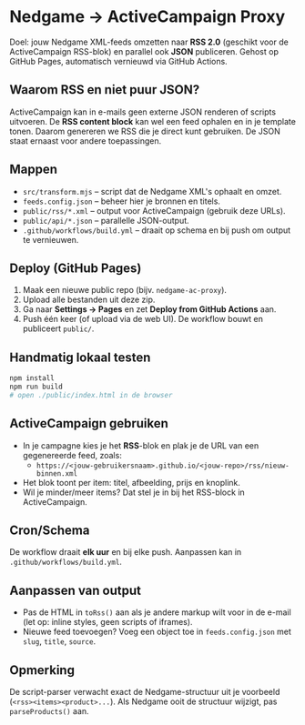 # Nedgame → ActiveCampaign Proxy

Doel: jouw Nedgame XML-feeds omzetten naar **RSS 2.0** (geschikt voor de ActiveCampaign RSS-blok) en parallel ook **JSON** publiceren. Gehost op GitHub Pages, automatisch vernieuwd via GitHub Actions.

## Waarom RSS en niet puur JSON?
ActiveCampaign kan in e-mails geen externe JSON renderen of scripts uitvoeren. De **RSS content block** kan wel een feed ophalen en in je template tonen. Daarom genereren we RSS die je direct kunt gebruiken. De JSON staat ernaast voor andere toepassingen.

## Mappen
- `src/transform.mjs` – script dat de Nedgame XML's ophaalt en omzet.
- `feeds.config.json` – beheer hier je bronnen en titels.
- `public/rss/*.xml` – output voor ActiveCampaign (gebruik deze URLs).
- `public/api/*.json` – parallelle JSON-output.
- `.github/workflows/build.yml` – draait op schema en bij push om output te vernieuwen.

## Deploy (GitHub Pages)
1. Maak een nieuwe public repo (bijv. `nedgame-ac-proxy`).
2. Upload alle bestanden uit deze zip.
3. Ga naar **Settings → Pages** en zet **Deploy from GitHub Actions** aan.
4. Push één keer (of upload via de web UI). De workflow bouwt en publiceert `public/`.

## Handmatig lokaal testen
```bash
npm install
npm run build
# open ./public/index.html in de browser
```

## ActiveCampaign gebruiken
- In je campagne kies je het **RSS**-blok en plak je de URL van een gegenereerde feed, zoals:
  - `https://<jouw-gebruikersnaam>.github.io/<jouw-repo>/rss/nieuw-binnen.xml`
- Het blok toont per item: titel, afbeelding, prijs en knoplink.
- Wil je minder/meer items? Dat stel je in bij het RSS-block in ActiveCampaign.

## Cron/Schema
De workflow draait **elk uur** en bij elke push. Aanpassen kan in `.github/workflows/build.yml`.

## Aanpassen van output
- Pas de HTML in `toRss()` aan als je andere markup wilt voor in de e-mail (let op: inline styles, geen scripts of iframes).
- Nieuwe feed toevoegen? Voeg een object toe in `feeds.config.json` met `slug`, `title`, `source`.

## Opmerking
De script-parser verwacht exact de Nedgame-structuur uit je voorbeeld (`<rss><items><product>...`). Als Nedgame ooit de structuur wijzigt, pas `parseProducts()` aan.
